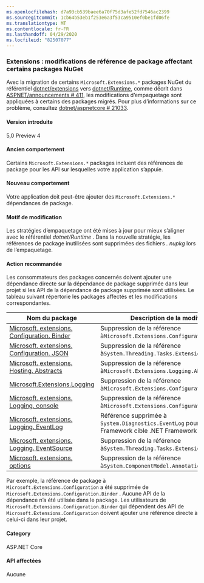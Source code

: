```yaml
---
ms.openlocfilehash: d7a93cb539baee6a70f75d3afe52fd7546ac2399
ms.sourcegitcommit: 1cb64b53eb1f253e6a3f53ca9510ef0be1fd06fe
ms.translationtype: MT
ms.contentlocale: fr-FR
ms.lasthandoff: 04/29/2020
ms.locfileid: "82507077"
---
```

### <a name="extensions-package-reference-changes-affecting-some-nuget-packages"></a>Extensions : modifications de référence de package affectant certains packages NuGet

Avec la migration de certains `Microsoft.Extensions.*` packages NuGet du référentiel [dotnet/extensions](https://github.com/dotnet/extensions) vers [dotnet/Runtime](https://github.com/dotnet/runtime), comme décrit dans [ASPNET/announcements # 411](https://github.com/aspnet/Announcements/issues/411), les modifications d’empaquetage sont appliquées à certains des packages migrés. Pour plus d’informations sur ce problème, consultez [dotnet/aspnetcore # 21033](https://github.com/dotnet/aspnetcore/issues/21033).

#### <a name="version-introduced"></a>Version introduite

5,0 Preview 4

#### <a name="old-behavior"></a>Ancien comportement

Certains `Microsoft.Extensions.*` packages incluent des références de package pour les API sur lesquelles votre application s’appuie.

#### <a name="new-behavior"></a>Nouveau comportement

Votre application doit peut-être ajouter des `Microsoft.Extensions.*` dépendances de package.

#### <a name="reason-for-change"></a>Motif de modification

Les stratégies d’empaquetage ont été mises à jour pour mieux s’aligner avec le référentiel *dotnet/Runtime* . Dans la nouvelle stratégie, les références de package inutilisées sont supprimées des fichiers *. nupkg* lors de l’empaquetage.

#### <a name="recommended-action"></a>Action recommandée

Les consommateurs des packages concernés doivent ajouter une dépendance directe sur la dépendance de package supprimée dans leur projet si les API de la dépendance de package supprimée sont utilisées. Le tableau suivant répertorie les packages affectés et les modifications correspondantes.

|Nom du package|Description de la modification|
|------------|------------------|
|[Microsoft. extensions. Configuration. Binder](https://nuget.org/packages/Microsoft.Extensions.Configuration.Binder)|Suppression de la référence à`Microsoft.Extensions.Configuration`|
|[Microsoft. extensions. Configuration. JSON](https://nuget.org/packages/Microsoft.Extensions.Configuration.Json)    |Suppression de la référence à`System.Threading.Tasks.Extensions`|
|[Microsoft. extensions. Hosting. Abstracts](https://nuget.org/packages/Microsoft.Extensions.Hosting.Abstractions)|Suppression de la référence à`Microsoft.Extensions.Logging.Abstractions`|
|[Microsoft.Extensions.Logging](https://nuget.org/packages/Microsoft.Extensions.Logging)                          |Suppression de la référence à`Microsoft.Extensions.Configuration.Binder`|
|[Microsoft. extensions. Logging. console](https://nuget.org/packages/Microsoft.Extensions.Logging.Console)          |Suppression de la référence à`Microsoft.Extensions.Configuration.Abstractions`|
|[Microsoft. extensions. Logging. EventLog](https://nuget.org/packages/Microsoft.Extensions.Logging.EventLog)        |Référence supprimée à `System.Diagnostics.EventLog` pour le moniker du Framework cible .NET Framework 4.6.1|
|[Microsoft. extensions. Logging. EventSource](https://nuget.org/packages/Microsoft.Extensions.Logging.EventSource)  |Suppression de la référence à`System.Threading.Tasks.Extensions`|
|[Microsoft. extensions. options](https://nuget.org/packages/Microsoft.Extensions.Options)                          |Suppression de la référence à`System.ComponentModel.Annotations`|

Par exemple, la référence de package à `Microsoft.Extensions.Configuration` a été supprimée de `Microsoft.Extensions.Configuration.Binder` . Aucune API de la dépendance n’a été utilisée dans le package. Les utilisateurs de `Microsoft.Extensions.Configuration.Binder` qui dépendent des API de `Microsoft.Extensions.Configuration` doivent ajouter une référence directe à celui-ci dans leur projet.

#### <a name="category"></a>Category

ASP.NET Core

#### <a name="affected-apis"></a>API affectées

Aucune

<!--

#### Affected APIs

Not detectable via API analysis

-->
